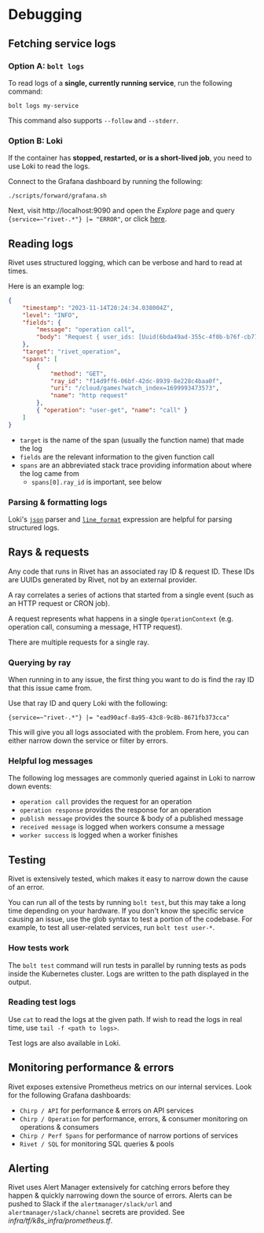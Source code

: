 # Debugging

## Fetching service logs

### Option A: `bolt logs`

To read logs of a **single, currently running service**, run the following command:

```
bolt logs my-service
```

This command also supports `--follow` and `--stderr`.

### Option B: Loki

If the container has **stopped, restarted, or is a short-lived job**, you need to use Loki to read the logs.

Connect to the Grafana dashboard by running the following:

```
./scripts/forward/grafana.sh
```

Next, visit http://localhost:9090 and open the _Explore_ page and query `{service=~"rivet-.*"} |= "ERROR"`, or click [here](http://localhost:9090/explore?panes=%7B%22DNM%22:%7B%22datasource%22:%22loki%22,%22queries%22:%5B%7B%22refId%22:%22A%22,%22expr%22:%22%7Bservice%3D~%5C%22rivet-.*%5C%22%7D%20%7C%3D%20%5C%22ERROR%5C%22%22,%22queryType%22:%22range%22,%22datasource%22:%7B%22type%22:%22loki%22,%22uid%22:%22loki%22%7D,%22editorMode%22:%22code%22%7D%5D,%22range%22:%7B%22from%22:%22now-6h%22,%22to%22:%22now%22%7D%7D%7D&schemaVersion=1&orgId=1).

## Reading logs

Rivet uses structured logging, which can be verbose and hard to read at times.

Here is an example log:

```json
{
	"timestamp": "2023-11-14T20:24:34.038004Z",
	"level": "INFO",
	"fields": {
		"message": "operation call",
		"body": "Request { user_ids: [Uuid(6bda49ad-355c-4f0b-b76f-cb773f4ba9df)] }"
	},
	"target": "rivet_operation",
	"spans": [
		{
			"method": "GET",
			"ray_id": "f14d9ff6-06bf-42dc-8939-8e228c4baa0f",
			"uri": "/cloud/games?watch_index=1699993473573",
			"name": "http request"
		},
		{ "operation": "user-get", "name": "call" }
	]
}
```

-   `target` is the name of the span (usually the function name) that made the log
-   `fields` are the relevant information to the given function call
-   `spans` are an abbreviated stack trace providing information about where the log came from
    -   `spans[0].ray_id` is important, see below

### Parsing & formatting logs

Loki's [`json`](https://grafana.com/docs/loki/latest/query/log_queries/#parser-expression) parser and [`line_format`](https://grafana.com/docs/loki/latest/query/log_queries/#line-format-expression) expression are helpful for parsing structured logs.

## Rays & requests

Any code that runs in Rivet has an associated ray ID & request ID. These IDs are UUIDs generated by Rivet, not by an external provider.

A ray correlates a series of actions that started from a single event (such as an HTTP request or CRON job).

A request represents what happens in a single `OperationContext` (e.g. operation call, consuming a message, HTTP request).

There are multiple requests for a single ray.

### Querying by ray

When running in to any issue, the first thing you want to do is find the ray ID that this issue came from.

Use that ray ID and query Loki with the following:

```
{service=~"rivet-.*"} |= "ead90acf-8a95-43c8-9c8b-8671fb373cca"
```

This will give you all logs associated with the problem. From here, you can either narrow down the service or filter by errors.

### Helpful log messages

The following log messages are commonly queried against in Loki to narrow down events:

-   `operation call` provides the request for an operation
-   `operation response` provides the response for an operation
-   `publish message` provides the source & body of a published message
-   `received message` is logged when workers consume a message
-   `worker success` is logged when a worker finishes

## Testing

Rivet is extensively tested, which makes it easy to narrow down the cause of an error.

You can run all of the tests by running `bolt test`, but this may take a long time depending on your hardware. If you don't know the specific service causing an issue, use the glob syntax to test a portion of the codebase. For example, to test all user-related services, run `bolt test user-*`.

### How tests work

The `bolt test` command will run tests in parallel by running tests as pods inside the Kubernetes cluster. Logs are written to the path displayed in the output.

### Reading test logs

Use `cat` to read the logs at the given path. If wish to read the logs in real time, use `tail -f <path to logs>`.

Test logs are also available in Loki.

## Monitoring performance & errors

Rivet exposes extensive Prometheus metrics on our internal services. Look for the following Grafana dashboards:

-   `Chirp / API` for performance & errors on API services
-   `Chirp / Operation` for performance, errors, & consumer monitoring on operations & consumers
-   `Chirp / Perf Spans` for performance of narrow portions of services
-   `Rivet / SQL` for monitoring SQL queries & pools

## Alerting

Rivet uses Alert Manager extensively for catching errors before they happen & quickly narrowing down the source of errors. Alerts can be pushed to Slack if the `alertmanager/slack/url` and `alertmanager/slack/channel` secrets are provided. See _infra/tf/k8s_infra/prometheus.tf_.
